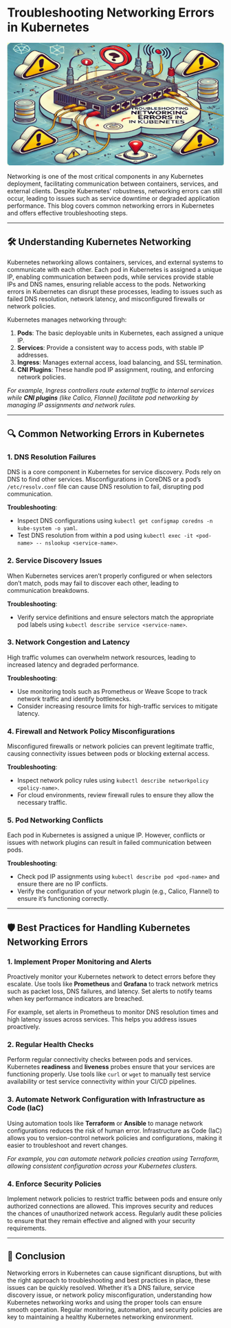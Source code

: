 
# **Troubleshooting Networking Errors in Kubernetes**

![Networking Troubleshoot](https://github.com/AlertMend/AlertMend.io/blob/main/blogs/images/Networking_troubleshoot.png?raw=true)

Networking is one of the most critical components in any Kubernetes deployment, facilitating communication between containers, services, and external clients. Despite Kubernetes' robustness, networking errors can still occur, leading to issues such as service downtime or degraded application performance. This blog covers common networking errors in Kubernetes and offers effective troubleshooting steps.

---

## 🛠️ **Understanding Kubernetes Networking**

Kubernetes networking allows containers, services, and external systems to communicate with each other. Each pod in Kubernetes is assigned a unique IP, enabling communication between pods, while services provide stable IPs and DNS names, ensuring reliable access to the pods. Networking errors in Kubernetes can disrupt these processes, leading to issues such as failed DNS resolution, network latency, and misconfigured firewalls or network policies.

Kubernetes manages networking through:
1. **Pods**: The basic deployable units in Kubernetes, each assigned a unique IP.
2. **Services**: Provide a consistent way to access pods, with stable IP addresses.
3. **Ingress**: Manages external access, load balancing, and SSL termination.
4. **CNI Plugins**: These handle pod IP assignment, routing, and enforcing network policies.

*For example, Ingress controllers route external traffic to internal services while **CNI plugins** (like Calico, Flannel) facilitate pod networking by managing IP assignments and network rules.*

---

## 🔍 **Common Networking Errors in Kubernetes**

### 1. **DNS Resolution Failures**

DNS is a core component in Kubernetes for service discovery. Pods rely on DNS to find other services. Misconfigurations in CoreDNS or a pod’s `/etc/resolv.conf` file can cause DNS resolution to fail, disrupting pod communication.

**Troubleshooting**:
- Inspect DNS configurations using `kubectl get configmap coredns -n kube-system -o yaml`.
- Test DNS resolution from within a pod using `kubectl exec -it <pod-name> -- nslookup <service-name>`.

### 2. **Service Discovery Issues**

When Kubernetes services aren’t properly configured or when selectors don’t match, pods may fail to discover each other, leading to communication breakdowns.

**Troubleshooting**:
- Verify service definitions and ensure selectors match the appropriate pod labels using `kubectl describe service <service-name>`.

### 3. **Network Congestion and Latency**

High traffic volumes can overwhelm network resources, leading to increased latency and degraded performance.

**Troubleshooting**:
- Use monitoring tools such as Prometheus or Weave Scope to track network traffic and identify bottlenecks.
- Consider increasing resource limits for high-traffic services to mitigate latency.

### 4. **Firewall and Network Policy Misconfigurations**

Misconfigured firewalls or network policies can prevent legitimate traffic, causing connectivity issues between pods or blocking external access.

**Troubleshooting**:
- Inspect network policy rules using `kubectl describe networkpolicy <policy-name>`.
- For cloud environments, review firewall rules to ensure they allow the necessary traffic.

### 5. **Pod Networking Conflicts**

Each pod in Kubernetes is assigned a unique IP. However, conflicts or issues with network plugins can result in failed communication between pods.

**Troubleshooting**:
- Check pod IP assignments using `kubectl describe pod <pod-name>` and ensure there are no IP conflicts.
- Verify the configuration of your network plugin (e.g., Calico, Flannel) to ensure it’s functioning correctly.

---

## 🛡️ **Best Practices for Handling Kubernetes Networking Errors**

### 1. **Implement Proper Monitoring and Alerts**

Proactively monitor your Kubernetes network to detect errors before they escalate. Use tools like **Prometheus** and **Grafana** to track network metrics such as packet loss, DNS failures, and latency. Set alerts to notify teams when key performance indicators are breached.

For example, set alerts in Prometheus to monitor DNS resolution times and high latency issues across services. This helps you address issues proactively.

### 2. **Regular Health Checks**

Perform regular connectivity checks between pods and services. Kubernetes **readiness** and **liveness** probes ensure that your services are functioning properly. Use tools like `curl` or `wget` to manually test service availability or test service connectivity within your CI/CD pipelines.

### 3. **Automate Network Configuration with Infrastructure as Code (IaC)**

Using automation tools like **Terraform** or **Ansible** to manage network configurations reduces the risk of human error. Infrastructure as Code (IaC) allows you to version-control network policies and configurations, making it easier to troubleshoot and revert changes.

*For example, you can automate network policies creation using Terraform, allowing consistent configuration across your Kubernetes clusters.*

### 4. **Enforce Security Policies**

Implement network policies to restrict traffic between pods and ensure only authorized connections are allowed. This improves security and reduces the chances of unauthorized network access. Regularly audit these policies to ensure that they remain effective and aligned with your security requirements.

---

## 🚀 **Conclusion**

Networking errors in Kubernetes can cause significant disruptions, but with the right approach to troubleshooting and best practices in place, these issues can be quickly resolved. Whether it’s a DNS failure, service discovery issue, or network policy misconfiguration, understanding how Kubernetes networking works and using the proper tools can ensure smooth operation. Regular monitoring, automation, and security policies are key to maintaining a healthy Kubernetes networking environment.

